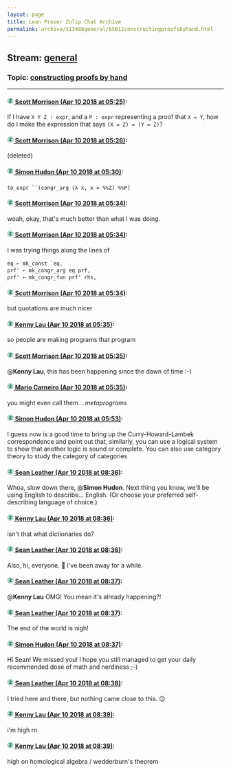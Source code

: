 ```yaml
---
layout: page
title: Lean Prover Zulip Chat Archive 
permalink: archive/113488general/85011constructingproofsbyhand.html
---
```


## Stream: [general](index.html)
### Topic: [constructing proofs by hand](85011constructingproofsbyhand.html)

---

#### [![Click to go to Zulip](../../assets/img/zulip2.png) Scott Morrison (Apr 10 2018 at 05:25)](https://leanprover.zulipchat.com/#narrow/stream/113488-general/topic/constructing%20proofs%20by%20hand/near/124867540):
If I have `X Y Z : expr`, and a `P : expr` representing a proof that `X = Y`, how do I make the expression that says `(X = Z) = (Y = Z)`?

#### [![Click to go to Zulip](../../assets/img/zulip2.png) Scott Morrison (Apr 10 2018 at 05:26)](https://leanprover.zulipchat.com/#narrow/stream/113488-general/topic/constructing%20proofs%20by%20hand/near/124867582):
(deleted)

#### [![Click to go to Zulip](../../assets/img/zulip2.png) Simon Hudon (Apr 10 2018 at 05:30)](https://leanprover.zulipchat.com/#narrow/stream/113488-general/topic/constructing%20proofs%20by%20hand/near/124867698):
`to_expr ``(congr_arg (λ x, x = %%Z) %%P)`

#### [![Click to go to Zulip](../../assets/img/zulip2.png) Scott Morrison (Apr 10 2018 at 05:34)](https://leanprover.zulipchat.com/#narrow/stream/113488-general/topic/constructing%20proofs%20by%20hand/near/124867800):
woah, okay, that's much better than what I was doing.

#### [![Click to go to Zulip](../../assets/img/zulip2.png) Scott Morrison (Apr 10 2018 at 05:34)](https://leanprover.zulipchat.com/#narrow/stream/113488-general/topic/constructing%20proofs%20by%20hand/near/124867805):
I was trying things along the lines of 
````
eq ← mk_const `eq,
prf' ← mk_congr_arg eq prf,
prf' ← mk_congr_fun prf' rhs,
 ````

#### [![Click to go to Zulip](../../assets/img/zulip2.png) Scott Morrison (Apr 10 2018 at 05:34)](https://leanprover.zulipchat.com/#narrow/stream/113488-general/topic/constructing%20proofs%20by%20hand/near/124867808):
but quotations are much nicer

#### [![Click to go to Zulip](../../assets/img/zulip2.png) Kenny Lau (Apr 10 2018 at 05:35)](https://leanprover.zulipchat.com/#narrow/stream/113488-general/topic/constructing%20proofs%20by%20hand/near/124867815):
so people are making programs that program

#### [![Click to go to Zulip](../../assets/img/zulip2.png) Scott Morrison (Apr 10 2018 at 05:35)](https://leanprover.zulipchat.com/#narrow/stream/113488-general/topic/constructing%20proofs%20by%20hand/near/124867818):
@**Kenny Lau**, this has been happening since the dawn of time :-)

#### [![Click to go to Zulip](../../assets/img/zulip2.png) Mario Carneiro (Apr 10 2018 at 05:35)](https://leanprover.zulipchat.com/#narrow/stream/113488-general/topic/constructing%20proofs%20by%20hand/near/124867819):
you might even call them... *metaprograms*

#### [![Click to go to Zulip](../../assets/img/zulip2.png) Simon Hudon (Apr 10 2018 at 05:53)](https://leanprover.zulipchat.com/#narrow/stream/113488-general/topic/constructing%20proofs%20by%20hand/near/124868318):
I guess now is a good time to bring up the Curry-Howard-Lambek correspondence and point out that, similarly, you can use a logical system to show that another logic is sound or complete. You can also use category theory to study the category of categories

#### [![Click to go to Zulip](../../assets/img/zulip2.png) Sean Leather (Apr 10 2018 at 08:36)](https://leanprover.zulipchat.com/#narrow/stream/113488-general/topic/constructing%20proofs%20by%20hand/near/124872852):
Whoa, slow down there, @**Simon Hudon**. Next thing you know, we'll be using English to describe... English. (Or choose your preferred self-describing language of choice.)

#### [![Click to go to Zulip](../../assets/img/zulip2.png) Kenny Lau (Apr 10 2018 at 08:36)](https://leanprover.zulipchat.com/#narrow/stream/113488-general/topic/constructing%20proofs%20by%20hand/near/124872856):
isn't that what dictionaries do?

#### [![Click to go to Zulip](../../assets/img/zulip2.png) Sean Leather (Apr 10 2018 at 08:36)](https://leanprover.zulipchat.com/#narrow/stream/113488-general/topic/constructing%20proofs%20by%20hand/near/124872858):
Also, hi, everyone. :wave: I've been away for a while.

#### [![Click to go to Zulip](../../assets/img/zulip2.png) Sean Leather (Apr 10 2018 at 08:37)](https://leanprover.zulipchat.com/#narrow/stream/113488-general/topic/constructing%20proofs%20by%20hand/near/124872864):
@**Kenny Lau** OMG! You mean it's already happening?!

#### [![Click to go to Zulip](../../assets/img/zulip2.png) Sean Leather (Apr 10 2018 at 08:37)](https://leanprover.zulipchat.com/#narrow/stream/113488-general/topic/constructing%20proofs%20by%20hand/near/124872866):
The end of the world is nigh!

#### [![Click to go to Zulip](../../assets/img/zulip2.png) Simon Hudon (Apr 10 2018 at 08:37)](https://leanprover.zulipchat.com/#narrow/stream/113488-general/topic/constructing%20proofs%20by%20hand/near/124872868):
Hi Sean! We missed you! I hope you still managed to get your daily recommended dose of math and nerdiness ;-)

#### [![Click to go to Zulip](../../assets/img/zulip2.png) Sean Leather (Apr 10 2018 at 08:38)](https://leanprover.zulipchat.com/#narrow/stream/113488-general/topic/constructing%20proofs%20by%20hand/near/124872909):
I tried here and there, but nothing came close to this. :wink:

#### [![Click to go to Zulip](../../assets/img/zulip2.png) Kenny Lau (Apr 10 2018 at 08:39)](https://leanprover.zulipchat.com/#narrow/stream/113488-general/topic/constructing%20proofs%20by%20hand/near/124872918):
i'm high rn

#### [![Click to go to Zulip](../../assets/img/zulip2.png) Kenny Lau (Apr 10 2018 at 08:39)](https://leanprover.zulipchat.com/#narrow/stream/113488-general/topic/constructing%20proofs%20by%20hand/near/124872919):
high on homological algebra / wedderburn's theorem

